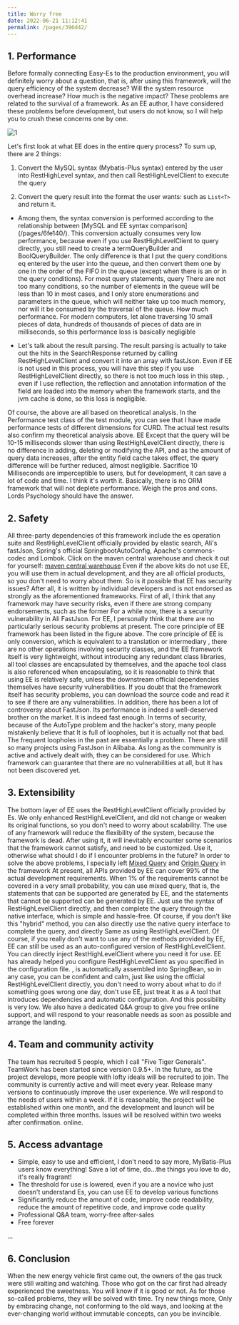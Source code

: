 ```yaml
---
title: Worry free
date: 2022-06-21 11:12:41
permalink: /pages/396d42/
---
```

## 1. Performance

Before formally connecting Easy-Es to the production environment, you will definitely worry about a question, that is, after using this framework, will the query efficiency of the system decrease? Will the system resource overhead increase? How much is the negative impact?
These problems are related to the survival of a framework. As an EE author, I have considered these problems before development, but users do not know, so I will help you to crush these concerns one by one.

![1](https://iknow.hs.net/a057bb79-2f27-4785-b177-87f3056fe920.jpg)

Let's first look at what EE does in the entire query process? To sum up, there are 2 things:


1. Convert the MySQL syntax (Mybatis-Plus syntax) entered by the user into RestHighLevel syntax, and then call RestHighLevelClient to execute the query

1. Convert the query result into the format the user wants: such as `List<T>` and return it.


- Among them, the syntax conversion is performed according to the relationship between [MySQL and EE syntax comparison] (/pages/6fe140/). This conversion actually consumes very low performance, because even if you use RestHighLevelClient to query directly, you still need to create a termQueryBuilder and BoolQueryBuilder. The only difference is that I put the query conditions eq entered by the user into the queue, and then convert them one by one in the order of the FIFO in the queue (except when there is an or in the query conditions). For most query statements, query There are not too many conditions, so the number of elements in the queue will be less than 10 in most cases, and I only store enumerations and parameters in the queue, which will neither take up too much memory, nor will it be consumed by the traversal of the queue. How much performance. For modern computers, let alone traversing 10 small pieces of data, hundreds of thousands of pieces of data are in milliseconds, so this performance loss is basically negligible

- Let's talk about the result parsing. The result parsing is actually to take out the hits in the SearchResponse returned by calling RestHighLevelClient and convert it into an array with fastJson. Even if EE is not used in this process, you will have this step if you use RestHighLevelClient directly, so there is not too much loss in this step. , even if I use reflection, the reflection and annotation information of the field are loaded into the memory when the framework starts, and the jvm cache is done, so this loss is negligible.


Of course, the above are all based on theoretical analysis. In the Performance test class of the test module, you can see that I have made performance tests of different dimensions for CURD. The actual test results also confirm my theoretical analysis above. EE Except that the query will be 10-15 milliseconds slower than using RestHighLevelClient directly, there is no difference in adding, deleting or modifying the API, and as the amount of query data increases, after the entity field cache takes effect, the query difference will be further reduced, almost negligible. Sacrifice 10 Milliseconds are imperceptible to users, but for development, it can save a lot of code and time. I think it's worth it. Basically, there is no ORM framework that will not deplete performance. Weigh the pros and cons. Lords Psychology should have the answer.


## 2. Safety

All three-party dependencies of this framework include the es operation suite and RestHighLevelClient officially provided by elastic search, Ali's fastJson, Spring's official SpringbootAutoConfig, Apache's commons-codec and Lombok. Click on the maven central warehouse and check it out for yourself: [maven central warehouse](https://search.maven.org/search?q=easy-es)
Even if the above kits do not use EE, you will use them in actual development, and they are all official products, so you don't need to worry about them.
So is it possible that EE has security issues? After all, it is written by individual developers and is not endorsed as strongly as the aforementioned frameworks. First of all, I think that any framework may have security risks, even if there are strong company endorsements, such as the former For a while now, there is a security vulnerability in Ali FastJson. For EE, I personally think that there are no particularly serious security problems at present. The core principle of EE framework has been listed in the figure above. The core principle of EE is only conversion, which is equivalent to a translation or intermediary , there are no other operations involving security classes, and the EE framework itself is very lightweight, without introducing any redundant class libraries, all tool classes are encapsulated by themselves, and the apache tool class is also referenced when encapsulating, so it is reasonable to think that using EE is relatively safe, unless the downstream official dependencies themselves have security vulnerabilities. If you doubt that the framework itself has security problems, you can download the source code and read it to see if there are any vulnerabilities.
In addition, there has been a lot of controversy about FastJson. Its performance is indeed a well-deserved brother on the market. It is indeed fast enough. In terms of security, because of the AutoType problem and the hacker's story, many people mistakenly believe that It is full of loopholes, but it is actually not that bad. The frequent loopholes in the past are essentially a problem. There are still so many projects using FastJson in Alibaba. As long as the community is active and actively dealt with, they can be considered for use. Which framework can guarantee that there are no vulnerabilities at all, but it has not been discovered yet.

## 3. Extensibility

The bottom layer of EE uses the RestHighLevelClient officially provided by Es. We only enhanced RestHighLevelClient, and did not change or weaken its original functions, so you don't need to worry about scalability.
The use of any framework will reduce the flexibility of the system, because the framework is dead. After using it, it will inevitably encounter some scenarios that the framework cannot satisfy, and need to be customized. Use it, otherwise what should I do if I encounter problems in the future?
In order to solve the above problems, I specially left [Mixed Query](/pages/3f6255/) and [Origin Query](/pages/50184c/) in the framework
At present, all APIs provided by EE can cover 99% of the actual development requirements. When 1% of the requirements cannot be covered in a very small probability, you can use mixed query, that is, the statements that can be supported are generated by EE, and the statements that cannot be supported can be generated by EE. Just use the syntax of RestHighLevelClient directly, and then complete the query through the native interface, which is simple and hassle-free. Of course, if you don't like this "hybrid" method, you can also directly use the native query interface to complete the query, and directly Same as using RestHighLevelClient.
Of course, if you really don't want to use any of the methods provided by EE, EE can still be used as an auto-configured version of RestHighLevelClient. You can directly inject RestHighLevelClient where you need it for use. EE has already helped you configure RestHighLevelClient as you specified in the configuration file. , is automatically assembled into SpringBean, so in any case, you can be confident and calm, just like using the official RestHighLevelClient directly, you don't need to worry about what to do if something goes wrong one day, don't use EE, just treat it as a A tool that introduces dependencies and automatic configuration. And this possibility is very low. We also have a dedicated Q&A group to give you free online support, and will respond to your reasonable needs as soon as possible and arrange the landing.

## 4. Team and community activity

The team has recruited 5 people, which I call "Five Tiger Generals". TeamWork has been started since version 0.9.5+. In the future, as the project develops, more people with lofty ideals will be recruited to join. The community is currently active and will meet every year. Release many versions to continuously improve the user experience. We will respond to the needs of users within a week. If it is reasonable, the project will be established within one month, and the development and launch will be completed within three months. Issues will be resolved within two weeks after confirmation. online.

## 5. Access advantage

- Simple, easy to use and efficient, I don't need to say more, MyBatis-Plus users know everything! Save a lot of time, do...the things you love to do, it's really fragrant!
- The threshold for use is lowered, even if you are a novice who just doesn't understand Es, you can use EE to develop various functions
- Significantly reduce the amount of code, improve code readability, reduce the amount of repetitive code, and improve code quality
- Professional Q&A team, worry-free after-sales
- Free forever

...

## 6. Conclusion

When the new energy vehicle first came out, the owners of the gas truck were still waiting and watching. Those who got on the car first had already experienced the sweetness. You will know if it is good or not. As for those so-called problems, they will be solved with time. Try new things more, Only by embracing change, not conforming to the old ways, and looking at the ever-changing world without immutable concepts, can you be invincible.